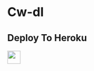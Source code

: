 # Cw-dl

## Deploy To Heroku

<a href="https://heroku.com/deploy?templatehttps://github.com/Rajmaterbot/Cw-Extractor">
     <img height="30px" src="https://img.shields.io/badge/Deploy%20To%20Heroku-blueviolet?style=for-the-badge&logo=heroku">
  </a>
